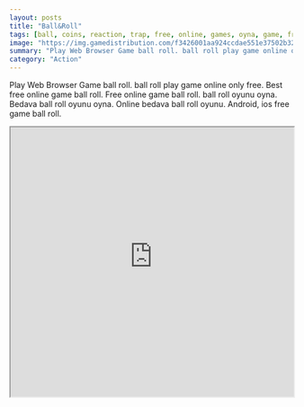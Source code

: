 ```yaml
---
layout: posts
title: "Ball&Roll"
tags: [ball, coins, reaction, trap, free, online, games, oyna, game, free, games, play, play, games]
image: "https://img.gamedistribution.com/f3426001aa924ccdae551e37502b3271.jpg"
summary: "Play Web Browser Game ball roll. ball roll play game online only free. Best free online game ball roll. Free online game ball roll. ball roll oyunu oyna. Bedava ball roll oyunu oyna. Online bedava ball roll oyunu. Android, ios free game ball roll."
category: "Action"
---
```


Play Web Browser Game ball roll. ball roll play game online only free. Best free online game ball roll. Free online game ball roll. ball roll oyunu oyna. Bedava ball roll oyunu oyna. Online bedava ball roll oyunu. Android, ios free game ball roll.

<iframe width="100%" height="480px;" src="https://html5.gamedistribution.com/f3426001aa924ccdae551e37502b3271/"></iframe>